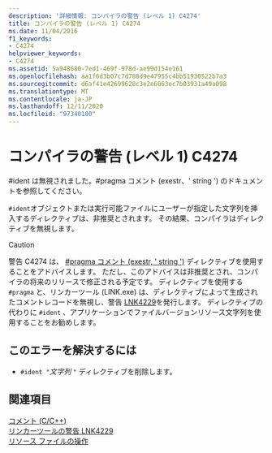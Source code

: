 ```yaml
---
description: '詳細情報: コンパイラの警告 (レベル 1) C4274'
title: コンパイラの警告 (レベル 1) C4274
ms.date: 11/04/2016
f1_keywords:
- C4274
helpviewer_keywords:
- C4274
ms.assetid: 5a948680-7ed1-469f-978d-ae99d154e161
ms.openlocfilehash: aa1f6d3b07c7d788d9e47955c4bb51930522b7a3
ms.sourcegitcommit: d6af41e42699628c3e2e6063ec7b03931a49a098
ms.translationtype: MT
ms.contentlocale: ja-JP
ms.lasthandoff: 12/11/2020
ms.locfileid: "97340100"
---
```

# <a name="compiler-warning-level-1-c4274"></a>コンパイラの警告 (レベル 1) C4274

\#ident は無視されました。#pragma コメント (exestr、' string ') のドキュメントを参照してください。

`#ident`オブジェクトまたは実行可能ファイルにユーザーが指定した文字列を挿入するディレクティブは、非推奨とされます。 その結果、コンパイラはディレクティブを無視します。

> [!CAUTION]
> 警告 C4274 は、 [#pragma コメント (exestr, ' string ')](../../preprocessor/comment-c-cpp.md) ディレクティブを使用することをアドバイスします。 ただし、このアドバイスは非推奨とされ、コンパイラの将来のリリースで修正される予定です。 ディレクティブを使用する `#pragma` と、リンカーツール (LINK.exe) は、ディレクティブによって生成されたコメントレコードを無視し、警告 [LNK4229](../../error-messages/tool-errors/linker-tools-warning-lnk4229.md)を発行します。 ディレクティブの代わりに `#ident` 、アプリケーションでファイルバージョンリソース文字列を使用することをお勧めします。

## <a name="to-correct-this-error"></a>このエラーを解決するには

- `#ident "`*文字列* `"` ディレクティブを削除します。

## <a name="see-also"></a>関連項目

[コメント (C/C++)](../../preprocessor/comment-c-cpp.md)<br/>
[リンカーツールの警告 LNK4229](../../error-messages/tool-errors/linker-tools-warning-lnk4229.md)<br/>
[リソース ファイルの操作](../../windows/working-with-resource-files.md)
